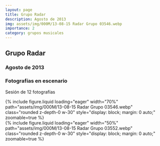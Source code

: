 ```yaml
---
layout: page
title: Grupo Radar
description: Agosto de 2013
img: assets/img/000M/13-08-15 Radar Grupo 03546.webp
importance: 2
category: grupos musicales
---
```


## Grupo Radar
### Agosto de 2013
### Fotografías en escenario
Sesión de 12 fotografías

<div class="text-center">
{% include figure.liquid loading="eager" width="70%" path="assets/img/000M/13-08-15 Radar Grupo 03546.webp" class="rounded z-depth-0 w-30" style="display: block; margin: 0 auto;" zoomable=true %}   
</div>

<div class="text-center">
{% include figure.liquid loading="eager" width="50%" path="assets/img/000M/13-08-15 Radar Grupo 03552.webp" class="rounded z-depth-0 w-30" style="display: block; margin: 0 auto;" zoomable=true %}   
</div>
